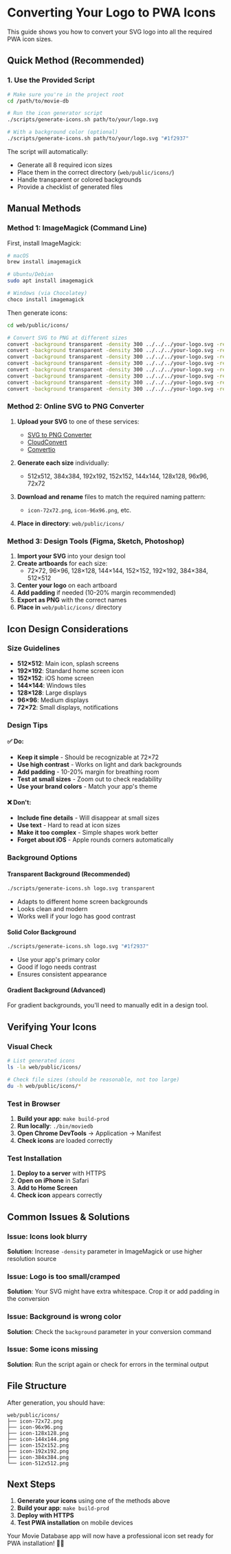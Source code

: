 # Converting Your Logo to PWA Icons

This guide shows you how to convert your SVG logo into all the required PWA icon sizes.

## Quick Method (Recommended)

### 1. Use the Provided Script

```bash
# Make sure you're in the project root
cd /path/to/movie-db

# Run the icon generator script
./scripts/generate-icons.sh path/to/your/logo.svg

# With a background color (optional)
./scripts/generate-icons.sh path/to/your/logo.svg "#1f2937"
```

The script will automatically:
- Generate all 8 required icon sizes
- Place them in the correct directory (`web/public/icons/`)
- Handle transparent or colored backgrounds
- Provide a checklist of generated files

## Manual Methods

### Method 1: ImageMagick (Command Line)

First, install ImageMagick:
```bash
# macOS
brew install imagemagick

# Ubuntu/Debian
sudo apt install imagemagick

# Windows (via Chocolatey)
choco install imagemagick
```

Then generate icons:
```bash
cd web/public/icons/

# Convert SVG to PNG at different sizes
convert -background transparent -density 300 ../../../your-logo.svg -resize 512x512 -extent 512x512 -gravity center icon-512x512.png
convert -background transparent -density 300 ../../../your-logo.svg -resize 384x384 -extent 384x384 -gravity center icon-384x384.png
convert -background transparent -density 300 ../../../your-logo.svg -resize 192x192 -extent 192x192 -gravity center icon-192x192.png
convert -background transparent -density 300 ../../../your-logo.svg -resize 152x152 -extent 152x152 -gravity center icon-152x152.png
convert -background transparent -density 300 ../../../your-logo.svg -resize 144x144 -extent 144x144 -gravity center icon-144x144.png
convert -background transparent -density 300 ../../../your-logo.svg -resize 128x128 -extent 128x128 -gravity center icon-128x128.png
convert -background transparent -density 300 ../../../your-logo.svg -resize 96x96 -extent 96x96 -gravity center icon-96x96.png
convert -background transparent -density 300 ../../../your-logo.svg -resize 72x72 -extent 72x72 -gravity center icon-72x72.png
```

### Method 2: Online SVG to PNG Converter

1. **Upload your SVG** to one of these services:
   - [SVG to PNG Converter](https://svgtopng.com/)
   - [CloudConvert](https://cloudconvert.com/svg-to-png)
   - [Convertio](https://convertio.co/svg-png/)

2. **Generate each size** individually:
   - 512x512, 384x384, 192x192, 152x152, 144x144, 128x128, 96x96, 72x72

3. **Download and rename** files to match the required naming pattern:
   - `icon-72x72.png`, `icon-96x96.png`, etc.

4. **Place in directory**: `web/public/icons/`

### Method 3: Design Tools (Figma, Sketch, Photoshop)

1. **Import your SVG** into your design tool
2. **Create artboards** for each size:
   - 72×72, 96×96, 128×128, 144×144, 152×152, 192×192, 384×384, 512×512
3. **Center your logo** on each artboard
4. **Add padding** if needed (10-20% margin recommended)
5. **Export as PNG** with the correct names
6. **Place in** `web/public/icons/` directory

## Icon Design Considerations

### Size Guidelines
- **512×512**: Main icon, splash screens
- **192×192**: Standard home screen icon
- **152×152**: iOS home screen
- **144×144**: Windows tiles
- **128×128**: Large displays
- **96×96**: Medium displays  
- **72×72**: Small displays, notifications

### Design Tips

#### ✅ Do:
- **Keep it simple** - Should be recognizable at 72×72
- **Use high contrast** - Works on light and dark backgrounds
- **Add padding** - 10-20% margin for breathing room
- **Test at small sizes** - Zoom out to check readability
- **Use your brand colors** - Match your app's theme

#### ❌ Don't:
- **Include fine details** - Will disappear at small sizes
- **Use text** - Hard to read at icon sizes
- **Make it too complex** - Simple shapes work better
- **Forget about iOS** - Apple rounds corners automatically

### Background Options

#### Transparent Background (Recommended)
```bash
./scripts/generate-icons.sh logo.svg transparent
```
- Adapts to different home screen backgrounds
- Looks clean and modern
- Works well if your logo has good contrast

#### Solid Color Background
```bash
./scripts/generate-icons.sh logo.svg "#1f2937"
```
- Use your app's primary color
- Good if logo needs contrast
- Ensures consistent appearance

#### Gradient Background (Advanced)
For gradient backgrounds, you'll need to manually edit in a design tool.

## Verifying Your Icons

### Visual Check
```bash
# List generated icons
ls -la web/public/icons/

# Check file sizes (should be reasonable, not too large)
du -h web/public/icons/*
```

### Test in Browser
1. **Build your app**: `make build-prod`
2. **Run locally**: `./bin/moviedb`
3. **Open Chrome DevTools** → Application → Manifest
4. **Check icons** are loaded correctly

### Test Installation
1. **Deploy to a server** with HTTPS
2. **Open on iPhone** in Safari
3. **Add to Home Screen**
4. **Check icon** appears correctly

## Common Issues & Solutions

### Issue: Icons look blurry
**Solution**: Increase `-density` parameter in ImageMagick or use higher resolution source

### Issue: Logo is too small/cramped
**Solution**: Your SVG might have extra whitespace. Crop it or add padding in the conversion

### Issue: Background is wrong color
**Solution**: Check the `background` parameter in your conversion command

### Issue: Some icons missing
**Solution**: Run the script again or check for errors in the terminal output

## File Structure

After generation, you should have:
```
web/public/icons/
├── icon-72x72.png
├── icon-96x96.png
├── icon-128x128.png
├── icon-144x144.png
├── icon-152x152.png
├── icon-192x192.png
├── icon-384x384.png
└── icon-512x512.png
```

## Next Steps

1. **Generate your icons** using one of the methods above
2. **Build your app**: `make build-prod`
3. **Deploy with HTTPS**
4. **Test PWA installation** on mobile devices

Your Movie Database app will now have a professional icon set ready for PWA installation! 🎨📱